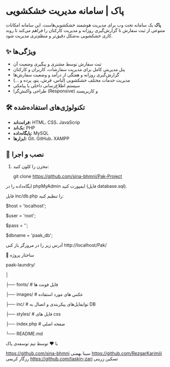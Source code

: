  
# پاک | سامانه مدیریت خشکشویی

**پاک** یک سامانه تحت وب برای مدیریت هوشمند خشکشویی‌هاست. این سامانه امکانات متنوعی از ثبت سفارش تا گزارش‌گیری روزانه و مدیریت کارکنان را فراهم می‌کند تا روند کاری خشکشویی به‌شکل دقیق‌تر و منظم‌تری مدیریت شود.

## ✨ ویژگی‌ها

- ثبت سفارش توسط مشتری و پیگیری وضعیت آن
- پنل مدیریتی کامل برای مدیریت سفارشات، کاربران و کارکنان
- گزارش‌گیری روزانه و هفتگی از درآمد و وضعیت سفارش‌ها
- مدیریت خدمات مختلف خشکشویی (لباس، فرش، پتو، پرده و ...)
- سیستم اطلاع‌رسانی داخلی یا پیامکی
- طراحی واکنش‌گرا (Responsive) و کاربرپسند

## 🛠 تکنولوژی‌های استفاده‌شده

- **فرانت‌اند:**  HTML، CSS، JavaScrip <BR>
- **بک‌اند:** PHP 
- **پایگاه‌داده:** MySQL
- **ابزارها:** Git، GitHub، XAMPP 

## 🚀 نصب و اجرا

1. مخزن را کلون کنید:
   
   git clone https://github.com/sina-bhmni/Pak-Project

ایگاه‌داده را در phpMyAdmin ایمپورت کنید (فایل database.sql).

فایل inc/db.php را تنظیم کنید:

$host = 'localhost';

$user = 'root';

$pass = '';

$dbname = 'paak_db';


آدرس زیر را در مرورگر باز کنی
http://localhost/Pak/

📁 ساختار پروژه

paak-laundry/

│

├── fonts/                 # فایل فونت ها

├── images/               # عکس های مورد استفاده

├── inc/            # توابفایل‌های پیکربندی و اتصال به DB

├── styles/              # فایل های css

├── index.php            # صفحه اصلی

└── README.md

با ❤️ توسط تیم توسعه‌ی پاک


https://github.com/sina-bhmni              سینا بهمنی
https://github.com/RezgarKarimiii                 رزگار کریمی
https://github.com/taskin-zari                       تسکین زرینی

